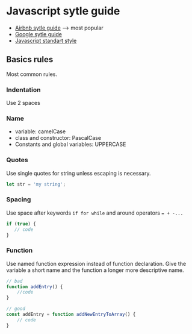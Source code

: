 # Javascript sytle guide

- [Airbnb sytle guide](https://github.com/airbnb/javascript) --> most popular
- [Google sytle guide](https://google.github.io/styleguide/jsguide.html#formatting-braces)
- [Javascript standart style](https://standardjs.com/rules.html)

## Basics rules

Most common rules.

### Indentation

Use 2 spaces

### Name

- variable: camelCase
- class and constructor: PascalCase
- Constants and global variables: UPPERCASE

### Quotes

Use single quotes for string unless escaping is necessary.

```javascript
let str = 'my string';
```

### Spacing

Use space after keywords `if for while` and 
around operators `= + -...`

```javascript
if (true) {
   // code 
}
```

### Function

Use named function expression instead of function declaration.
Give the variable a short name and the function a longer more
descriptive name.

```javascript
// bad
function addEntry() {
    //code
}

// good
const addEntry = function addNewEntryToArray() {
    // code
}
```

